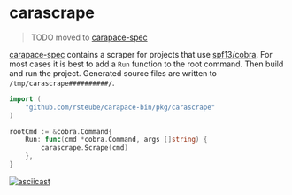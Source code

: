 # carascrape

> TODO moved to [carapace-spec](https://github.com/rsteube/carapace-spec)

[carapace-spec](https://github.com/rsteube/carapace-spec) contains a scraper for projects that use [spf13/cobra](https://github.com/spf13/cobra).
For most cases it is best to add a `Run` function to the root command. Then build and run the project. Generated source files are written to `/tmp/carascrape##########/`.


```go
import (
    "github.com/rsteube/carapace-bin/pkg/carascrape"
)

rootCmd := &cobra.Command{
    Run: func(cmd *cobra.Command, args []string) {
        carascrape.Scrape(cmd)
    },
}
```

[![asciicast](https://asciinema.org/a/466501.svg)](https://asciinema.org/a/466501)

